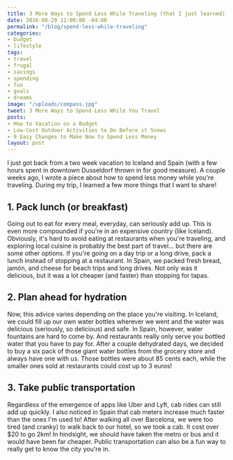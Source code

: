 ```yaml
---
title: 3 More Ways to Spend Less While Traveling (that I just learned)
date: 2016-08-29 11:00:00 -04:00
permalink: "/blog/spend-less-while-traveling"
categories:
- budget
- lifestyle
tags:
- travel
- frugal
- savings
- spending
- fun
- goals
- dreams
image: "/uploads/compass.jpg"
tweet: 3 More Ways to Spend Less While You Travel
posts:
- How to Vacation on a Budget
- Low-Cost Outdoor Activities to Do Before it Snows
- 9 Easy Changes to Make Now to Spend Less Money
layout: post
---
```


I just got back from a two week vacation to Iceland and Spain (with a few hours spent in downtown Dusseldorf thrown in for good measure). A couple weeks ago, I wrote a piece about how to spend less money while you're traveling. During my trip, I learned a few more things that I want to share!

## 1. Pack lunch (or breakfast)

Going out to eat for every meal, everyday, can seriously add up. This is even more compounded if you're in an expensive country (like Iceland). Obviously, it's hard to avoid eating at restaurants when you're traveling, and exploring local cuisine is probably the best part of travel... but there are some other options. If you're going on a day trip or a long drive, pack a lunch instead of stopping at a restaurant. In Spain, we packed fresh bread, jamón, and cheese for beach trips and long drives. Not only was it delicious, but it was a lot cheaper (and faster) than stopping for tapas.

## 2. Plan ahead for hydration

Now, this advice varies depending on the place you're visiting. In Iceland, we could fill up our own water bottles wherever we went and the water was delicious (seriously, so delicious) and safe. In Spain, however, water fountains are hard to come by. And restaurants really only serve you bottled water that you have to pay for. After a couple dehydrated days, we decided to buy a six pack of those giant water bottles from the grocery store and always have one with us. Those bottles were about 85 cents each, while the smaller ones sold at restaurants could cost up to 3 euros!

## 3. Take public transportation

Regardless of the emergence of apps like Uber and Lyft, cab rides can still add up quickly. I also noticed in Spain that cab meters increase much faster than the ones I'm used to! After walking all over Barcelona, we were too tired (and cranky) to walk back to our hotel, so we took a cab. It cost over $20 to go 2km! In hindsight, we should have taken the metro or bus and it would have been far cheaper. Public transportation can also be a fun way to really get to know the city you're in.
